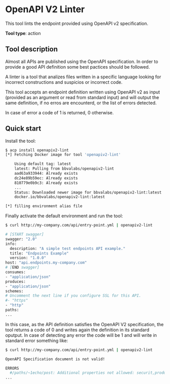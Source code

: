 # OpenAPI V2 Linter

This tool lints the endpoint provided using OpenAPI v2 specification.

**Tool type**: action

## Tool description

Almost all APIs are published using the OpenAPI specification. In order to
provide a good API definition some best pactices should be followed.

A linter is a tool that analizes files written in a specific language looking
for incorrect constructions and suspicios or incorrect code.

This tool accepts an endpoint definition written using OpenAPI v2 as input
(provided as an argument or read from standard input) and will output the same
definition, if no erros are encounterd, or the list of errors detected.

In case of error a code of 1 is returned, 0 otherwise.

## Quick start

Install the tool:

```bash
$ acp install openapiv2-lint
[*] Fetching Docker image for tool 'openapiv2-lint'

    Using default tag: latest
    latest: Pulling from bbvalabs/openapiv2-lint
    aad63a933944: Already exists
    dc24e89b59ec: Already exists
    810779e0b9c3: Already exists
    ...
    Status: Downloaded newer image for bbvalabs/openapiv2-lint:latest
    docker.io/bbvalabs/openapiv2-lint:latest

[*] filling environment alias file
```

Finally activate the default environment and run the tool:

```bash
$ curl http://my-company.com/api/entry-point.yml | openapiv2-lint

# [START swagger]
swagger: "2.0"
info:
  description: "A simple test endpoints API example."
  title: "Endpoints Example"
  version: "1.0.0"
host: "api.endpoints.my-company.com"
# [END swagger]
consumes:
- "application/json"
produces:
- "application/json"
schemes:
# Uncomment the next line if you configure SSL for this API.
#- "https"
- "http"
paths:
...
```

In this case, as the API definition satisfies the OpenAPI V2 specification, the
tool returns a code of 0 and writes again the definition in its standard
oputput. In case of detecting any error the code will be 1 and will write in
standard error something like:

```bash
$ curl http://my-company.com/api/entry-point.yml | openapiv2-lint

OpenAPI Specification document is not valid!

ERRORS
  #/paths/~1echo/post: Additional properties not allowed: securit,produce
...
```
